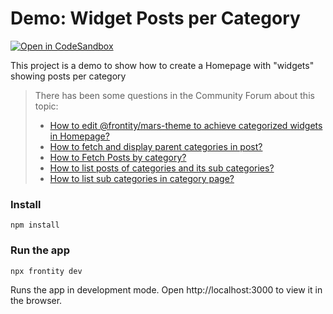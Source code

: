 # Demo: Widget Posts per Category

[![Open in CodeSandbox](https://img.shields.io/badge/Open%20in-CodeSandbox-blue?style=flat-square&logo=codesandbox)](https://githubbox.com/frontity-demos/frontity-examples/tree/master/homepage-categories-widgets)

This project is a demo to show how to create a Homepage with "widgets" showing posts per category

> There has been some questions in the Community Forum about this topic: 
> - [How to edit @frontity/mars-theme to achieve categorized widgets in Homepage?](https://community.frontity.org/t/how-to-edit-frontity-mars-theme-to-achieve-categorized-widgets-in-homepage/1709/19?u=juanma)
> - [How to fetch and display parent categories in post?](https://community.frontity.org/t/how-to-fetch-and-display-parent-categories-in-post/1202)
> - [How to Fetch Posts by category?](https://community.frontity.org/t/how-to-fetch-posts-by-category/1777)
> - [How to list posts of categories and its sub categories?](https://community.frontity.org/t/how-to-list-posts-of-categories-and-its-sub-categories/572)
> - [How to list sub categories in category page?](https://community.frontity.org/t/how-to-list-sub-categories-in-category-page/2621/4)


### Install

```
npm install
```

### Run the app

```
npx frontity dev
```

Runs the app in development mode. Open http://localhost:3000 to view it in the browser.
